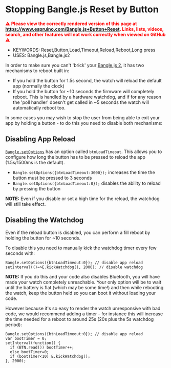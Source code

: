 <!--- Copyright (c) 2023 Gordon Williams, Pur3 Ltd. See the file LICENSE for copying permission. -->
Stopping Bangle.js Reset by Button
==================================

<span style="color:red">:warning: **Please view the correctly rendered version of this page at https://www.espruino.com/Bangle.js+Button+Reset. Links, lists, videos, search, and other features will not work correctly when viewed on GitHub** :warning:</span>

* KEYWORDS: Reset,Button,Load,Timeout,Reload,Reboot,Long press
* USES: Bangle.js,Bangle.js2

In order to make sure you can't 'brick' your [Bangle.js 2](/Bangle.js2), it has two mechanisms to reboot built in:

* If you hold the button for 1.5s second, the watch will reload the default app (normally the clock)
* If you hold the button for ~10 seconds the firmware will completely reboot. This is handled by a hardware watchdog, and if for any reason the 'poll handler' doesn't get called in ~5 seconds the watch will automatically reboot too.

In some cases you may wish to stop the user from being able to exit your app by holding a button - to do this you need to disable both mechanisms:

Disabling App Reload
---------------------

[`Bangle.setOptions`](http://www.espruino.com/Reference#l_Bangle_setOptions) has an option called `btnLoadTimeout`. This allows you to configure how long the button has to be pressed to reload the app (1.5s/1500ms is the default).


* `Bangle.setOptions({btnLoadTimeout:3000});` increases the time the button must be pressed to 3 seconds
* `Bangle.setOptions({btnLoadTimeout:0});` disables the ability to reload by pressing the button

**NOTE:** Even if you disable or set a high time for the reload, the watchdog will still take effect.


Disabling the Watchdog
-----------------------

Even if the reload button is disabled, you can perform a fill reboot by holding the button for ~10 seconds.

To disable this you need to manually kick the watchdog timer every few seconds with:

```JS
Bangle.setOptions({btnLoadTimeout:0}); // disable app reload
setInterval(()=>E.kickWatchdog(), 2000); // disable watchdog
```

**NOTE:** If you do this and your code also disables Bluetooth, you will have made your watch completely unreachable. Your only option will be to wait until the battery is flat (which may be some time!) and then while rebooting the watch, keep the button held so you can boot it without loading your code.

However because it's so easy to render the watch unresponsive with bad code, we would recommend adding a timer - for instance this will increase the time needed for a reboot to around 25s (20s plus the 5s watchdog period):

```JS
Bangle.setOptions({btnLoadTimeout:0}); // disable app reload
var bootTimer = 0;
setInterval(function() {
  if (BTN.read()) bootTimer++;
  else bootTimer=0;
  if (bootTimer<10) E.kickWatchdog();
}, 2000);
```

